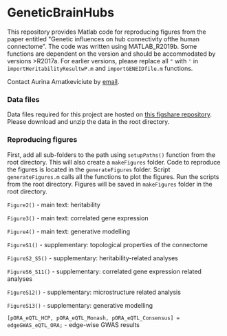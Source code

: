 # GeneticBrainHubs
This repository provides Matlab code for reproducing figures from the paper entitled "Genetic influences on hub connectivity ofthe human connectome". The code was written using MATLAB_R2019b. Some functions are dependent on the version and should be accommodated by versions >R2017a. For earlier versions, please replace all `"` with `'` in `importHeritabilityResultwP.m` and `importGENEIDfile.m` functions. 

Contact Aurina Arnatkeviciute by [email](mailto:aurina.arnatkeviciute@monash.edu).

### Data files
Data files required for this project are hosted on [this figshare repository](https://figshare.com/s/9f59ce2db221accd1dfe).
Please download and unzip the data in the root directory.

### Reproducing figures
First, add all sub-folders to the path using `setupPaths()` function from the root directory. This will also create a `makeFigures` folder.
Code to reproduce the figures is located in the `generateFigures` folder. Script `generateFigures.m` calls all the functions to plot the figures. Run the scripts from the root directory. Figures will be saved in `makeFigures` folder in the root directory.


`Figure2()` - main text: heritability


`Figure3()` - main text: correlated gene expression


`Figure4()` - main text: generative modelling


`FigureS1()` - supplementary: topological properties of the connectome


`FigureS2_S5()` - supplementary: heritability-related analyses


`FigureS6_S11()` - supplementary: correlated gene expression related analyses


`FigureS12()` - supplementary: microstructure related analysis


`FigureS13()` - supplementary: generative modelling


`[pORA_eQTL_HCP, pORA_eQTL_Monash, pORA_eQTL_Consensus] = edgeGWAS_eQTL_ORA;` - edge-wise GWAS results
